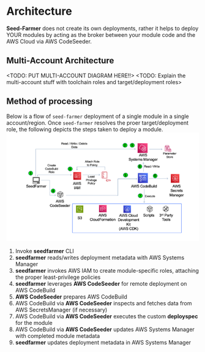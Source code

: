 # Architecture

**Seed-Farmer** does not create its own deployments, rather it helps to deploy YOUR modules by acting as the broker between your 
module code and the AWS Cloud via AWS CodeSeeder.


## Multi-Account Architecture
<TODO: PUT MULTI-ACCOUNT DIAGRAM HERE!!>
<TODO: Explain the multi-account stuff with toolchain roles and target/deployment roles>

## Method of processing
Below is a flow of `seed-farmer` deployment of a single module in a single account/region.  Once `seed-farmer` resolves the proer target/deployment role, the following depicts the steps taken to deploy a module.
![Seed-Farmer Invocation](_static/SeedFarmer.png)

1. Invoke **seedfarmer** CLI
2. **seedfarmer** reads/writes deployment metadata with AWS Systems Manager
3. **seedfarmer** invokes AWS IAM to create module-specific roles, attaching the proper least-privilege policies
4. **seedfarmer** leverages **AWS CodeSeeder** for remote deployment on AWS CodeBuild
5. **AWS CodeSeeder** prepares AWS CodeBuild 
6. AWS CodeBuild via **AWS CodeSeeder** inspects and fetches data from AWS SecretsManager (if necessary)
7. AWS CodeBuild via **AWS CodeSeeder** executes the custom **deployspec** for the module
9. AWS CodeBuild via **AWS CodeSeeder** updates AWS Systems Manager with completed module metadata
9. **seedfarmer** updates deployment metadata in AWS Systems Manager

